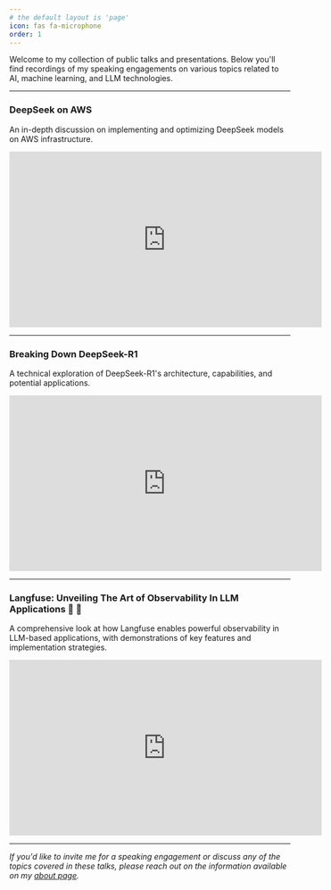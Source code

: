 ```yaml
---
# the default layout is 'page'
icon: fas fa-microphone
order: 1
---
```


Welcome to my collection of public talks and presentations. Below you'll find recordings of my speaking engagements on various topics related to AI, machine learning, and LLM technologies.

---

### DeepSeek on AWS
An in-depth discussion on implementing and optimizing DeepSeek models on AWS infrastructure.

<div class="embed-responsive embed-responsive-16by9">
  <iframe width="560" height="315" src="https://www.youtube.com/embed/zRkZrRUkJ48" frameborder="0" allow="accelerometer; autoplay; clipboard-write; encrypted-media; gyroscope; picture-in-picture" allowfullscreen></iframe>
</div>

---

### Breaking Down DeepSeek-R1
A technical exploration of DeepSeek-R1's architecture, capabilities, and potential applications.

<div class="embed-responsive embed-responsive-16by9">
  <iframe width="560" height="315" src="https://www.youtube.com/embed/U3wxNy8MNxY" frameborder="0" allow="accelerometer; autoplay; clipboard-write; encrypted-media; gyroscope; picture-in-picture" allowfullscreen></iframe>
</div>

---

### Langfuse: Unveiling The Art of Observability In LLM Applications 🚀 🔎
A comprehensive look at how Langfuse enables powerful observability in LLM-based applications, with demonstrations of key features and implementation strategies.

<div class="embed-responsive embed-responsive-16by9">
  <iframe width="560" height="315" src="https://www.youtube.com/embed/SK27_JHj9cY" frameborder="0" allow="accelerometer; autoplay; clipboard-write; encrypted-media; gyroscope; picture-in-picture" allowfullscreen></iframe>
</div>

---

*If you'd like to invite me for a speaking engagement or discuss any of the topics covered in these talks, please reach out on the information available on my [about page](/about/).*
